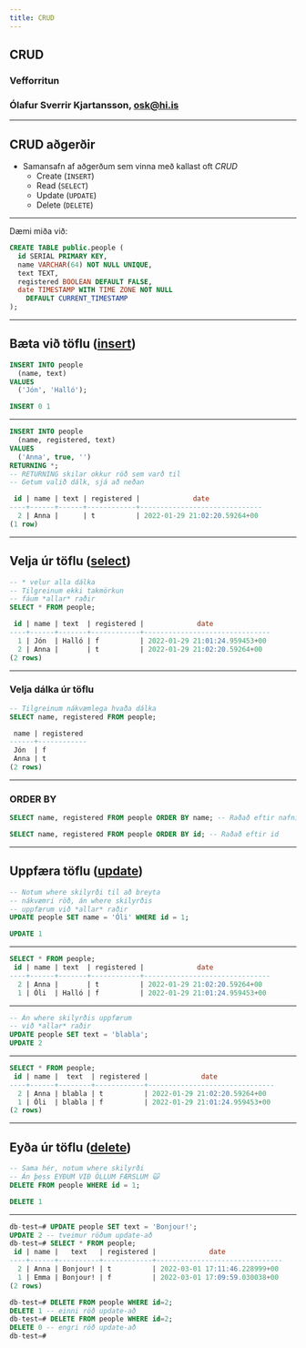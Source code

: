 ```yaml
---
title: CRUD
---
```


## CRUD

### Vefforritun

### Ólafur Sverrir Kjartansson, [osk@hi.is](mailto:osk@hi.is)

---

## CRUD aðgerðir

* Samansafn af aðgerðum sem vinna með kallast oft _CRUD_
  * Create (`INSERT`)
  * Read (`SELECT`)
  * Update (`UPDATE`)
  * Delete (`DELETE`)

***

Dæmi miða við:

```sql
CREATE TABLE public.people (
  id SERIAL PRIMARY KEY,
  name VARCHAR(64) NOT NULL UNIQUE,
  text TEXT,
  registered BOOLEAN DEFAULT FALSE,
  date TIMESTAMP WITH TIME ZONE NOT NULL
    DEFAULT CURRENT_TIMESTAMP
);
```

***

## Bæta við töflu ([insert](https://www.postgresql.org/docs/current/static/sql-insert.html))

```sql
INSERT INTO people
  (name, text)
VALUES
  ('Jón', 'Halló');
```

```sql
INSERT 0 1
```

***

```sql
INSERT INTO people
  (name, registered, text)
VALUES
  ('Anna', true, '')
RETURNING *;
-- RETURNING skilar okkur röð sem varð til
-- Getum valið dálk, sjá að neðan
```

```sql
 id | name | text | registered |             date             
----+------+------+------------+------------------------------
  2 | Anna |      | t          | 2022-01-29 21:02:20.59264+00
(1 row)
```

***

## Velja úr töflu ([select](https://www.postgresql.org/docs/current/static/sql-select.html))

```sql
-- * velur alla dálka
-- Tilgreinum ekki takmörkun
-- fáum *allar* raðir
SELECT * FROM people;
```

```sql
 id | name | text  | registered |             date              
----+------+-------+------------+-------------------------------
  1 | Jón  | Halló | f          | 2022-01-29 21:01:24.959453+00
  2 | Anna |       | t          | 2022-01-29 21:02:20.59264+00
(2 rows)
```

***
### Velja dálka úr töflu

```sql
-- Tilgreinum nákvæmlega hvaða dálka
SELECT name, registered FROM people;
```

```sql
 name | registered
------+------------
 Jón  | f
 Anna | t
(2 rows)
```

***
### ORDER BY

```sql
SELECT name, registered FROM people ORDER BY name; -- Raðað eftir nafni
```

```sql
SELECT name, registered FROM people ORDER BY id; -- Raðað eftir id
```


***
## Uppfæra töflu ([update](https://www.postgresql.org/docs/current/static/sql-update.html))

```sql
-- Notum where skilyrði til að breyta
-- nákvæmri röð, án where skilyrðis
-- uppfærum við *allar* raðir
UPDATE people SET name = 'Óli' WHERE id = 1;
```

```sql
UPDATE 1
```

***

```sql
SELECT * FROM people;
 id | name | text  | registered |             date              
----+------+-------+------------+-------------------------------
  2 | Anna |       | t          | 2022-01-29 21:02:20.59264+00
  1 | Óli  | Halló | f          | 2022-01-29 21:01:24.959453+00
```

***

```sql
-- Án where skilyrðis uppfærum
-- við *allar* raðir
UPDATE people SET text = 'blabla';
UPDATE 2
```

***

```sql
SELECT * FROM people;
 id | name |  text  | registered |             date              
----+------+--------+------------+-------------------------------
  2 | Anna | blabla | t          | 2022-01-29 21:02:20.59264+00
  1 | Óli  | blabla | f          | 2022-01-29 21:01:24.959453+00
(2 rows)
```

***

## Eyða úr töflu ([delete](https://www.postgresql.org/docs/current/static/sql-update.html))

```sql
-- Sama hér, notum where skilyrði
-- Án þess EYÐUM VIÐ ÖLLUM FÆRSLUM 🙀
DELETE FROM people WHERE id = 1;
```

```sql
DELETE 1
```

***

```sql
db-test=# UPDATE people SET text = 'Bonjour!';
UPDATE 2 -- tveimur röðum update-að
db-test=# SELECT * FROM people;
 id | name |   text   | registered |             date              
----+------+----------+------------+-------------------------------
  2 | Anna | Bonjour! | t          | 2022-03-01 17:11:46.228999+00
  1 | Emma | Bonjour! | f          | 2022-03-01 17:09:59.030038+00
(2 rows)

db-test=# DELETE FROM people WHERE id=2;
DELETE 1 -- einni röð update-að
db-test=# DELETE FROM people WHERE id=2;
DELETE 0 -- engri röð update-að
db-test=# 
```

